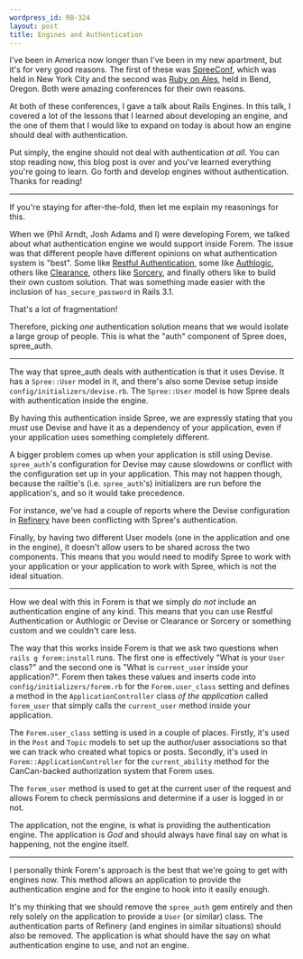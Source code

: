 ```yaml
--- 
wordpress_id: RB-324
layout: post
title: Engines and Authentication
---
```


I've been in America now longer than I've been in my new apartment, but it's for very good reasons. The first of these was <a
href='http://spreeconf.com'>SpreeConf</a>, which was held in New York City and the second was <a href='http://ruby.onales.com'>Ruby
on Ales</a>, held in Bend, Oregon. Both were amazing conferences for their own reasons.

At both of these conferences, I gave a talk about Rails Engines. In this talk, I covered a lot of the lessons that I learned about
developing an engine, and the one of them that I would like to expand on today is about how an engine should deal with
authentication.

Put simply, the engine should not deal with authentication *at all*. You can stop reading now, this blog post is over and you've
learned everything you're going to learn. Go forth and develop engines without authentication. Thanks for reading!

---

If you're staying for after-the-fold, then let me explain my reasonings for this.

When we (Phil Arndt, Josh Adams and I) were developing Forem, we talked about what authentication engine we would support inside
Forem. The issue was that different people have different opinions on what authentication system is "best". Some like <a href='https://github.com/technoweenie/restful_authentication'>Restful Authentication</a>, some like <a href='https://github.com/binarylogic/authlogic'>Authlogic</a>, others like <a href='https://github.com/thoughtbot/clearance'>Clearance</a>, others like <a href='https://github.com/NoamB/socery'>Sorcery</a>, and finally others like to build their own custom solution. That was something made easier with the inclusion of `has_secure_password` in Rails 3.1.

That's a lot of fragmentation!

Therefore, picking *one* authentication solution means that we would isolate a large group of people. This is what the "auth"
component of Spree does, spree_auth.

---

The way that spree_auth deals with authentication is that it uses Devise. It has a `Spree::User` model in it, and there's also some
Devise setup inside `config/initializers/devise.rb`. The `Spree::User` model is how Spree deals with authentication inside the
engine.

By having this authentication inside Spree, we are expressly stating that you *must* use Devise and have it as a dependency of your
application, even if your application uses something completely different.

A bigger problem comes up when your application is still using Devise. `spree_auth`'s configuration for Devise may cause slowdowns or
conflict with the configuration set up in your application. This may not happen though, because the railtie's (i.e. `spree_auth`'s)
initializers are run before the application's, and so it would take precedence.

For instance, we've had a couple of reports where the Devise configuration in <a href='https://github.com/resolve/refinery'>Refinery</a> have been conflicting with Spree's authentication.

Finally, by having two different User models (one in the application and one in the engine), it doesn't allow users to be shared
across the two components. This means that you would need to modify Spree to work with your application or your application to work
with Spree, which is not the ideal situation.

---

How we deal with this in Forem is that we simply *do not* include an authentication engine of any kind. This means that you can use
Restful Authentication or Authlogic or Devise or Clearance or Sorcery or something custom and we couldn't care less.

The way that this works inside Forem is that we ask two questions when `rails g forem:install` runs. The first one is effectively
"What is your `User` class?" and the second one is "What is `current_user` inside your application?". Forem then takes these values
and inserts code into `config/initializers/forem.rb` for the `Forem.user_class` setting and defines a method in the
`ApplicationController` class *of the application* called `forem_user` that simply calls the `current_user` method inside your
application.

The `Forem.user_class` setting is used in a couple of places. Firstly, it's used in the `Post` and `Topic` models to set up the
author/user associations so that we can track who created what topics or posts. Secondly, it's used in `Forem::ApplicationController` for
the `current_ability` method for the CanCan-backed authorization system that Forem uses.

The `forem_user` method is used to get at the current user of the request and allows Forem to check permissions and determine if a
user is logged in or not.

The application, not the engine, is what is providing the authentication engine. The application is *God* and should always have
final say on what is happening, not the engine itself.

---

I personally think Forem's approach is the best that we're going to get with engines now. This method allows an application to
provide the authentication engine and for the engine to hook into it easily enough.

It's my thinking that we should remove the `spree_auth` gem entirely and then rely solely on the application to provide a `User` (or
similar) class. The authentication parts of Refinery (and engines in similar situations) should also be removed. The application is
what should have the say on what authentication engine to use, and not an engine.
